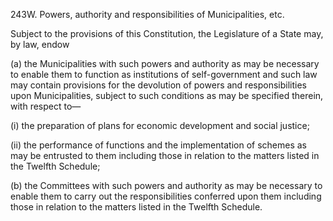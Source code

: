 243W. Powers, authority and responsibilities of Municipalities, etc.

Subject to the provisions of this Constitution, the Legislature of a State may, by law, endow

(a) the Municipalities with such powers and authority as may be necessary to enable them to function as institutions of self-government and such law may contain provisions for the devolution of powers and responsibilities upon Municipalities, subject to such conditions as may be specified therein, with respect to—

(i) the preparation of plans for economic development and social justice;

(ii) the performance of functions and the implementation of schemes as may be entrusted to them including those in relation to the matters listed in the Twelfth Schedule;

(b) the Committees with such powers and authority as may be necessary to enable them to carry out the responsibilities conferred upon them including those in relation to the matters listed in the Twelfth Schedule.

